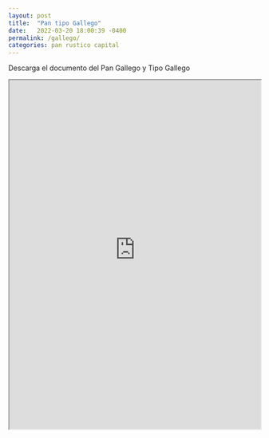 ```yaml
---
layout: post
title:  "Pan tipo Gallego"
date:   2022-03-20 18:00:39 -0400
permalink: /gallego/
categories: pan rustico capital
---
```


Descarga el documento del Pan Gallego y Tipo Gallego

<iframe src="https://panesvenezolanos.github.io/assets/pdf/Pan-Tipo-Gallego.pdf" width="100%" height="700px">
